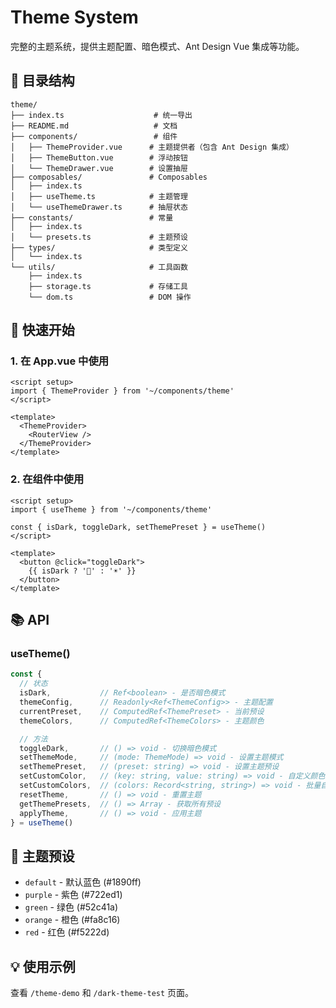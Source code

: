 # Theme System

完整的主题系统，提供主题配置、暗色模式、Ant Design Vue 集成等功能。

## 📁 目录结构

```
theme/
├── index.ts                    # 统一导出
├── README.md                   # 文档
├── components/                 # 组件
│   ├── ThemeProvider.vue      # 主题提供者（包含 Ant Design 集成）
│   ├── ThemeButton.vue        # 浮动按钮
│   └── ThemeDrawer.vue        # 设置抽屉
├── composables/               # Composables
│   ├── index.ts
│   ├── useTheme.ts            # 主题管理
│   └── useThemeDrawer.ts      # 抽屉状态
├── constants/                 # 常量
│   ├── index.ts
│   └── presets.ts             # 主题预设
├── types/                     # 类型定义
│   └── index.ts
└── utils/                     # 工具函数
    ├── index.ts
    ├── storage.ts             # 存储工具
    └── dom.ts                 # DOM 操作
```

## 🚀 快速开始

### 1. 在 App.vue 中使用

```vue
<script setup>
import { ThemeProvider } from '~/components/theme'
</script>

<template>
  <ThemeProvider>
    <RouterView />
  </ThemeProvider>
</template>
```

### 2. 在组件中使用

```vue
<script setup>
import { useTheme } from '~/components/theme'

const { isDark, toggleDark, setThemePreset } = useTheme()
</script>

<template>
  <button @click="toggleDark">
    {{ isDark ? '🌙' : '☀️' }}
  </button>
</template>
```

## 📚 API

### useTheme()

```typescript
const {
  // 状态
  isDark,           // Ref<boolean> - 是否暗色模式
  themeConfig,      // Readonly<Ref<ThemeConfig>> - 主题配置
  currentPreset,    // ComputedRef<ThemePreset> - 当前预设
  themeColors,      // ComputedRef<ThemeColors> - 主题颜色

  // 方法
  toggleDark,       // () => void - 切换暗色模式
  setThemeMode,     // (mode: ThemeMode) => void - 设置主题模式
  setThemePreset,   // (preset: string) => void - 设置主题预设
  setCustomColor,   // (key: string, value: string) => void - 自定义颜色
  setCustomColors,  // (colors: Record<string, string>) => void - 批量自定义
  resetTheme,       // () => void - 重置主题
  getThemePresets,  // () => Array - 获取所有预设
  applyTheme,       // () => void - 应用主题
} = useTheme()
```

## 🎨 主题预设

- `default` - 默认蓝色 (#1890ff)
- `purple` - 紫色 (#722ed1)
- `green` - 绿色 (#52c41a)
- `orange` - 橙色 (#fa8c16)
- `red` - 红色 (#f5222d)

## 💡 使用示例

查看 `/theme-demo` 和 `/dark-theme-test` 页面。
